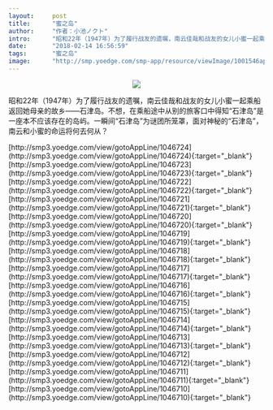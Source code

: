 ```yaml
---
layout:     post
title:      "蜜之岛"
author:     "作者：小池ノクト"
intro:      "昭和22年（1947年）为了履行战友的遗嘱，南云佳哉和战友的女儿小蜜一起乘船返回她母亲的故乡——石津岛。不想，在乘船途中从别的旅客口中得知“石津岛”是一座本不应该存在的岛屿。一瞬间“石津岛”为谜团所笼罩，面对神秘的“石津岛”，南云和小蜜的命运将何去何从？"
date:       "2018-02-14 16:56:59"
tags:       "蜜之岛"
image:      "http://smp.yoedge.com/smp-app/resource/viewImage/1001546appline.png"
---
```

<div style="text-align: center">
<p><img src="http://smp.yoedge.com/smp-app/resource/viewImage/1001546appline.png"/></p>
</div>
<p class="post-meta">
<span>昭和22年（1947年）为了履行战友的遗嘱，南云佳哉和战友的女儿小蜜一起乘船返回她母亲的故乡——石津岛。不想，在乘船途中从别的旅客口中得知“石津岛”是一座本不应该存在的岛屿。一瞬间“石津岛”为谜团所笼罩，面对神秘的“石津岛”，南云和小蜜的命运将何去何从？</span>
</p>
[http://smp3.yoedge.com/view/gotoAppLine/1046724](http://smp3.yoedge.com/view/gotoAppLine/1046724){:target="_blank"}
[http://smp3.yoedge.com/view/gotoAppLine/1046723](http://smp3.yoedge.com/view/gotoAppLine/1046723){:target="_blank"}
[http://smp3.yoedge.com/view/gotoAppLine/1046722](http://smp3.yoedge.com/view/gotoAppLine/1046722){:target="_blank"}
[http://smp3.yoedge.com/view/gotoAppLine/1046721](http://smp3.yoedge.com/view/gotoAppLine/1046721){:target="_blank"}
[http://smp3.yoedge.com/view/gotoAppLine/1046720](http://smp3.yoedge.com/view/gotoAppLine/1046720){:target="_blank"}
[http://smp3.yoedge.com/view/gotoAppLine/1046719](http://smp3.yoedge.com/view/gotoAppLine/1046719){:target="_blank"}
[http://smp3.yoedge.com/view/gotoAppLine/1046718](http://smp3.yoedge.com/view/gotoAppLine/1046718){:target="_blank"}
[http://smp3.yoedge.com/view/gotoAppLine/1046717](http://smp3.yoedge.com/view/gotoAppLine/1046717){:target="_blank"}
[http://smp3.yoedge.com/view/gotoAppLine/1046716](http://smp3.yoedge.com/view/gotoAppLine/1046716){:target="_blank"}
[http://smp3.yoedge.com/view/gotoAppLine/1046715](http://smp3.yoedge.com/view/gotoAppLine/1046715){:target="_blank"}
[http://smp3.yoedge.com/view/gotoAppLine/1046714](http://smp3.yoedge.com/view/gotoAppLine/1046714){:target="_blank"}
[http://smp3.yoedge.com/view/gotoAppLine/1046713](http://smp3.yoedge.com/view/gotoAppLine/1046713){:target="_blank"}
[http://smp3.yoedge.com/view/gotoAppLine/1046712](http://smp3.yoedge.com/view/gotoAppLine/1046712){:target="_blank"}
[http://smp3.yoedge.com/view/gotoAppLine/1046711](http://smp3.yoedge.com/view/gotoAppLine/1046711){:target="_blank"}
[http://smp3.yoedge.com/view/gotoAppLine/1046710](http://smp3.yoedge.com/view/gotoAppLine/1046710){:target="_blank"}


